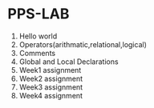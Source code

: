 # PPS-LAB
1) Hello world
2) Operators(arithmatic,relational,logical)
3) Comments
4) Global and Local Declarations
5) Week1 assignment
6) Week2 assignment
7) Week3 assignment
8) Week4 assignment
